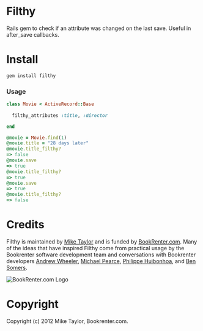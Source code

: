 # Filthy

Rails gem to check if an attribute was changed on the last save. Useful in after_save callbacks.

# Install
```bash
gem install filthy
```
### Usage

```ruby
class Movie < ActiveRecord::Base
  
  filthy_attributes :title, :director

end

@movie = Movie.find(1)
@movie.title = "28 days later"
@movie.title_filthy?
=> false
@movie.save
=> true
@movie.title_filthy?
=> true
@movie.save
=> true
@movie.title_filthy?
=> false
```

# Credits

Filthy is maintained by [Mike Taylor](http://github.com/sealabcore) and is funded by [BookRenter.com](http://www.bookrenter.com "BookRenter.com"). Many of the ideas that have inspired Filthy come from practical usage by the Bookrenter software development team and conversations with Bookrenter developers [Andrew Wheeler](http://github.com/jawheeler), [Michael Pearce](http://github.com/michaelgpearce), [Philippe Huibonhoa](http://github.com/phuibonhoa), and [Ben Somers](http://github.com/bensomers).

![BookRenter.com Logo](http://assets0.bookrenter.com/images/header/bookrenter_logo.gif "BookRenter.com")

# Copyright

Copyright (c) 2012 Mike Taylor, Bookrenter.com.
